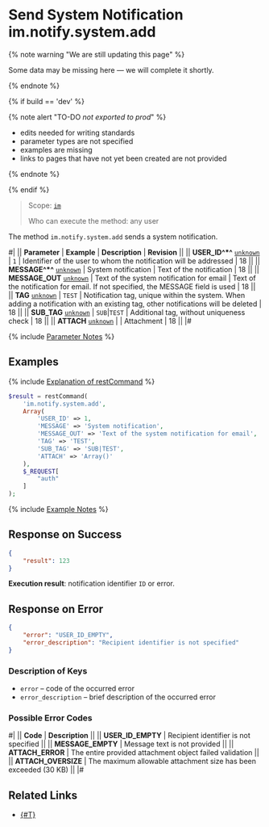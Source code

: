 # Send System Notification im.notify.system.add

{% note warning "We are still updating this page" %}

Some data may be missing here — we will complete it shortly.

{% endnote %}

{% if build == 'dev' %}

{% note alert "TO-DO _not exported to prod_" %}

- edits needed for writing standards
- parameter types are not specified
- examples are missing
- links to pages that have not yet been created are not provided

{% endnote %}

{% endif %}

> Scope: [`im`](../../scopes/permissions.md)
>
> Who can execute the method: any user

The method `im.notify.system.add` sends a system notification.

#|
|| **Parameter** | **Example** | **Description** | **Revision** ||
|| **USER_ID^*^**
[`unknown`](../../data-types.md) | `1` | Identifier of the user to whom the notification will be addressed | 18 ||
|| **MESSAGE^*^**
[`unknown`](../../data-types.md) | System notification | Text of the notification | 18 ||
|| **MESSAGE_OUT**
[`unknown`](../../data-types.md) | Text of the system notification for email | Text of the notification for email. If not specified, the MESSAGE field is used | 18 ||
|| **TAG**
[`unknown`](../../data-types.md) | `TEST` | Notification tag, unique within the system. When adding a notification with an existing tag, other notifications will be deleted | 18 ||
|| **SUB_TAG**
[`unknown`](../../data-types.md) | `SUB`\|`TEST` | Additional tag, without uniqueness check | 18 ||
|| **ATTACH**
[`unknown`](../../data-types.md) | | Attachment | 18 ||
|#

{% include [Parameter Notes](../../../_includes/required.md) %}

## Examples

{% include [Explanation of restCommand](../_includes/rest-command.md) %}

```php
$result = restCommand(
    'im.notify.system.add',
    Array(
        'USER_ID' => 1,
        'MESSAGE' => 'System notification',
        'MESSAGE_OUT' => 'Text of the system notification for email',
        'TAG' => 'TEST',
        'SUB_TAG' => 'SUB|TEST',
        'ATTACH' => 'Array()'
    ),
    $_REQUEST[
        "auth"
    ]
);
```

{% include [Example Notes](../../../_includes/examples.md) %}

## Response on Success

```json
{
    "result": 123
}
```

**Execution result**: notification identifier `ID` or error.

## Response on Error

```json
{
    "error": "USER_ID_EMPTY",
    "error_description": "Recipient identifier is not specified"
}
```

### Description of Keys

- `error` – code of the occurred error
- `error_description` – brief description of the occurred error

### Possible Error Codes

#|
|| **Code** | **Description** ||
|| **USER_ID_EMPTY** | Recipient identifier is not specified ||
|| **MESSAGE_EMPTY** | Message text is not provided ||
|| **ATTACH_ERROR** | The entire provided attachment object failed validation ||
|| **ATTACH_OVERSIZE** | The maximum allowable attachment size has been exceeded (30 KB) ||
|#

## Related Links

- [{#T}](../messages/attachments/index.md)